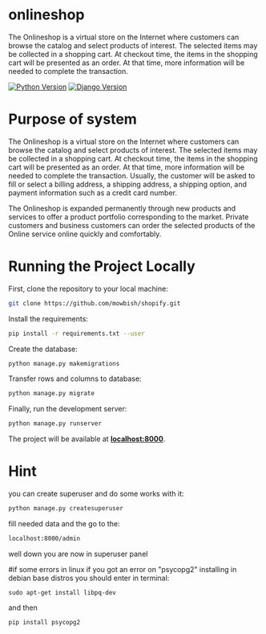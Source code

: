 # onlineshop

The Onlineshop is a virtual store on the Internet where customers can browse the catalog and select products of
interest. The selected items may be collected in a shopping cart. At checkout time, the items in the shopping cart will
be presented as an order. At that time, more information will be needed to complete the transaction.

[![Python Version](https://img.shields.io/badge/python-3.9.6-brightgreen.svg)](https://python.org)
[![Django Version](https://img.shields.io/badge/django-3.2.7-brightgreen.svg)](https://djangoproject.com)


# Purpose of system

The Onlineshop is a virtual store on the Internet where customers can browse the catalog and select products of
interest. The selected items may be collected in a shopping cart. At checkout time, the items in the shopping cart will
be presented as an order. At that time, more information will be needed to complete the transaction. Usually, the
customer will be asked to fill or select a billing address, a shipping address, a shipping option, and payment
information such as a credit card number.

The Onlineshop is expanded permanently through new products and services to offer a product portfolio corresponding to
the market. Private customers and business customers can order the selected products of the Online service online
quickly and comfortably.

# Running the Project Locally

First, clone the repository to your local machine:

```bash
git clone https://github.com/mowbish/shopify.git
```

Install the requirements:

```bash
pip install -r requirements.txt --user
```

Create the database:

```bash
python manage.py makemigrations
```

Transfer rows and columns to database:

```bash
python manage.py migrate
```

Finally, run the development server:

```bash
python manage.py runserver
```

The project will be available at [**localhost:8000**](127.0.0.1:8000).

# Hint
you can create superuser and do some works with it:
```bash
python manage.py createsuperuser
```

fill needed data and the go to the:
```bash
localhost:8000/admin
```
well down you are now in superuser panel

#if some errors in linux
if you got an error on "psycopg2" installing in debian base distros
 you should enter in terminal:

```commandline
sudo apt-get install libpq-dev
```

and then
```commandline
pip install psycopg2
```